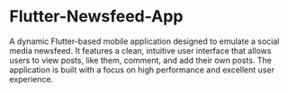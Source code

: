 # Flutter-Newsfeed-App
A dynamic Flutter-based mobile application designed to emulate a social media newsfeed. It features a clean, intuitive user interface that allows users to view posts, like them, comment, and add their own posts. The application is built with a focus on high performance and excellent user experience.
